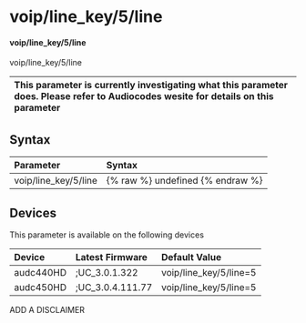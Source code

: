 ﻿---
description: voip/line_key/5/line
search: false
---

# voip/line_key/5/line

#### voip/line_key/5/line

voip/line_key/5/line


| This parameter is currently investigating what this parameter does. Please refer to Audiocodes wesite for details on this parameter | 
| :--- |

## Syntax
| Parameter | Syntax |
| :--- | :--- |
|voip/line_key/5/line | {% raw %} undefined {% endraw %}|

## Devices
This parameter is available on the following devices

| Device | Latest Firmware | Default Value |
|:---|:---|:---|
| audc440HD | ;UC_3.0.1.322 | voip/line_key/5/line=5 
| audc450HD | ;UC_3.0.4.111.77 | voip/line_key/5/line=5 

ADD A DISCLAIMER
